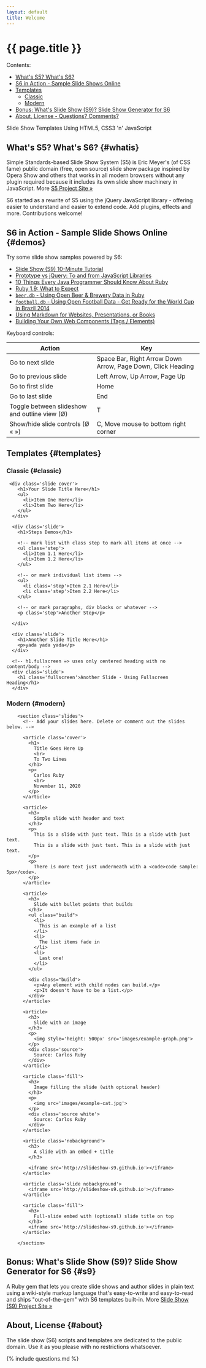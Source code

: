 ```yaml
---
layout: default
title: Welcome
---
```


# {{ page.title }}

<div class="toc" markdown="1">
Contents:

* [What's S5? What's S6?](#whatis)
* [S6 in Action - Sample Slide Shows Online](#demos)
* [Templates](#templates)
    * [Classic](#classic)
    * [Modern](#modern)
* [Bonus: What's Slide Show (S9)? Slide Show Generator for S6](#s9)
* [About, License - Questions? Comments?](#about)
</div>


Slide Show Templates Using HTML5, CSS3 'n' JavaScript

## What's S5? What's S6?  {#whatis}

Simple Standards-based Slide Show System (S5) is Eric Meyer's (of CSS fame) public domain
(free, open source) slide show package inspired by Opera Show and others that works
in all modern browsers without any plugin required
because it includes its own slide show machinery in JavaScript.
More [S5 Project Site »](http://meyerweb.com/eric/tools/s5)

S6 started as a rewrite of S5 using the jQuery JavaScript library - offering
easier to understand and easier to extend code. Add plugins, effects and more.
Contributions welcome!

## S6 in Action - Sample Slide Shows Online  {#demos}

Try some slide show samples powered by S6:

- [Slide Show (S9) 10-Minute Tutorial](http://slideshow-s9.github.io/demos/tutorial.html)
- [Prototype vs jQuery: To and from JavaScript Libraries](http://slideshow-s9.github.io/demos/jquery.html)
- [10 Things Every Java Programmer Should Know About Ruby](http://slideshow-s9.github.io/demos/10things.html)
- [Ruby 1.9: What to Expect](http://slideshow-s9.github.io/demos/ruby19.html)
- [`beer.db` - Using Open Beer & Brewery Data in Ruby](http://slideshow-s9.github.io/demos/beer_db_intro.html)
- [`football.db` - Using Open Football Data - Get Ready for the World Cup in Brazil 2014](http://slideshow-s9.github.io/demos/open_data_world_cup_with_js.html)
- [Using Markdown for Websites, Presentations, or Books](http://slideshow-s9.github.io/demos/markdown.html)
- [Building Your Own Web Components (Tags / Elements)](http://slideshow-s9.github.io/demos/webcomponents2.html)

Keyboard controls:

| Action                                             | Key                                                         |
| -------------------------------------------------- | ----------------------------------------------------------- |
| Go to next slide                                   | Space Bar, Right Arrow Down Arrow, Page Down, Click Heading |
| Go to previous slide                               | Left Arrow, Up Arrow, Page Up                               |
| Go to first slide                                  | Home                                                        |
| Go to last slide                                   | End                                                         |
| Toggle between slideshow and outline view (Ø)      | T                                                           |
| Show/hide slide controls (Ø « »)                   | C, Move mouse to bottom right corner                        |


## Templates  {#templates}

### Classic {#classic}

~~~
 <div class='slide cover'>
    <h1>Your Slide Title Here</h1>
    <ul>
      <li>Item One Here</li>
      <li>Item Two Here</li>
    </ul>
  </div>

  <div class='slide'>
    <h1>Steps Demos</h1>

    <!-- mark list with class step to mark all items at once -->
    <ul class='step'>
      <li>Item 1.1 Here</li>
      <li>Item 1.2 Here</li>
    </ul>

    <!-- or mark individual list items -->
    <ul>
      <li class='step'>Item 2.1 Here</li>
      <li class='step'>Item 2.2 Here</li>
    </ul>

    <!-- or mark paragraphs, div blocks or whatever -->
    <p class='step'>Another Step</p>

  </div>

  <div class='slide'>
    <h1>Another Slide Title Here</h1>
    <p>yada yada yada</p>
  </div>

  <!-- h1.fullscreen => uses only centered heading with no content/body -->
  <div class='slide'>
    <h1 class='fullscreen'>Another Slide - Using Fullscreen Heading</h1>
  </div>
~~~

### Modern  {#modern}

~~~
    <section class='slides'>
      <!-- Add your slides here. Delete or comment out the slides below. -->
      
      <article class='cover'>
        <h1>
          Title Goes Here Up
          <br>
          To Two Lines
        </h1>
        <p>
          Carlos Ruby
          <br>
          November 11, 2020
        </p>
      </article>
      
      <article>
        <h3>
          Simple slide with header and text
        </h3>
        <p>
          This is a slide with just text. This is a slide with just text.
          This is a slide with just text. This is a slide with just text.
        </p>
        <p>
          There is more text just underneath with a <code>code sample: 5px</code>.
        </p>
      </article>

      <article>
        <h3>
          Slide with bullet points that builds
        </h3>
        <ul class="build">
          <li>
            This is an example of a list
          </li>
          <li>
            The list items fade in
          </li>
          <li>
            Last one!
          </li>
        </ul>

        <div class="build">
          <p>Any element with child nodes can build.</p>
          <p>It doesn't have to be a list.</p>
        </div>
      </article>

      <article>
        <h3>
          Slide with an image
        </h3>
        <p>
          <img style='height: 500px' src='images/example-graph.png'>
        </p>
        <div class='source'>
          Source: Carlos Ruby
        </div>
      </article>

      <article class='fill'>
        <h3>
          Image filling the slide (with optional header)
        </h3>
        <p>
          <img src='images/example-cat.jpg'>
        </p>
        <div class='source white'>
          Source: Carlos Ruby
        </div>
      </article>
      
      <article class='nobackground'>
        <h3>
          A slide with an embed + title
        </h3>
        
        <iframe src='http://slideshow-s9.github.io'></iframe>
      </article>

      <article class='slide nobackground'>
        <iframe src='http://slideshow-s9.github.io'></iframe>
      </article>

      <article class='fill'>
        <h3>
          Full-slide embed with (optional) slide title on top
        </h3>
        <iframe src='http://slideshow-s9.github.io'></iframe>
      </article>
      
    </section>
~~~



## Bonus: What's Slide Show (S9)? Slide Show Generator for S6   {#s9}

A Ruby gem that lets you create slide shows and author slides in plain text
using a wiki-style markup language that's easy-to-write and easy-to-read
and ships "out-of-the-gem" with S6 templates built-in.
More [Slide Show (S9) Project Site »](http://slideshow-s9.github.io)


## About, License   {#about}

The slide show (S6) scripts and templates are dedicated
to the public domain. Use it as you please with no restrictions whatsoever.


{% include questions.md %}
